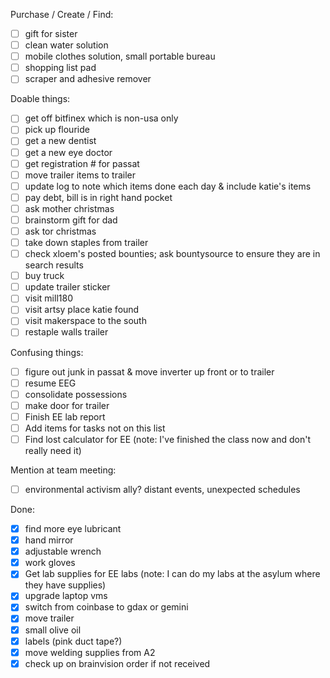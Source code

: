 Purchase / Create / Find:
- [ ] gift for sister
- [ ] clean water solution
- [ ] mobile clothes solution, small portable bureau
- [ ] shopping list pad
- [ ] scraper and adhesive remover

Doable things:
- [ ] get off bitfinex which is non-usa only
- [ ] pick up flouride
- [ ] get a new dentist
- [ ] get a new eye doctor
- [ ] get registration # for passat
- [ ] move trailer items to trailer
- [ ] update log to note which items done each day & include katie's items
- [ ] pay debt, bill is in right hand pocket
- [ ] ask mother christmas
- [ ] brainstorm gift for dad
- [ ] ask tor christmas
- [ ] take down staples from trailer
- [ ] check xloem's posted bounties; ask bountysource to ensure they are in search results
- [ ] buy truck
- [ ] update trailer sticker
- [ ] visit mill180
- [ ] visit artsy place katie found
- [ ] visit makerspace to the south
- [ ] restaple walls trailer

Confusing things:
- [ ] figure out junk in passat & move inverter up front or to trailer
- [ ] resume EEG
- [ ] consolidate possessions
- [ ] make door for trailer
- [ ] Finish EE lab report
- [ ] Add items for tasks not on this list
- [ ] Find lost calculator for EE (note: I've finished the class now and don't really need it)

Mention at team meeting:
- [ ] environmental activism ally?  distant events, unexpected schedules

Done:
- [X] find more eye lubricant
- [X] hand mirror
- [X] adjustable wrench
- [X] work gloves
- [X] Get lab supplies for EE labs (note: I can do my labs at the asylum where they have supplies)
- [X] upgrade laptop vms
- [X] switch from coinbase to gdax or gemini
- [X] move trailer
- [X] small olive oil
- [X] labels (pink duct tape?)
- [X] move welding supplies from A2
- [X] check up on brainvision order if not received
